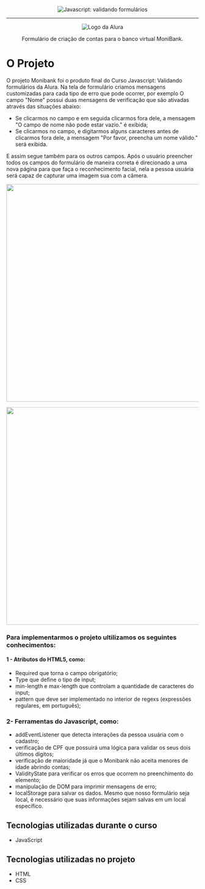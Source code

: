 <p align="center"> <img src="https://imgur.com/mIBmcEL.png" alt="Javascript: validando formulários"> </p>

<hr>

<p align="center"> <img src="https://github.com/MonicaHillman/aluraplay-requisicoes/blob/main/img/logo.png" alt="Logo da Alura"> </p>
<p align="center">Formulário de criação de contas para o banco virtual MoniBank.</p>

# O Projeto
O projeto Monibank foi o produto final do Curso Javascript: Validando formulários da Alura. Na tela de formulário criamos mensagens 
customizadas para cada tipo de erro que pode ocorrer, por exemplo O campo "Nome" possui duas mensagens de verificação que são ativadas 
através das situações abaixo:
 - Se clicarmos no campo e em seguida clicarmos fora dele, a mensagem "O campo de nome não pode estar vazio." é exibida;
 - Se clicarmos no campo, e digitarmos alguns caracteres antes de clicarmos fora dele, a mensagem "Por favor, preencha um nome válido." 
 será exibida.
 
 E assim segue também para os outros campos. Após o usuário preencher todos os campos do formulário de maneira correta é direcionado a uma 
 nova página para que faça o reconhecimento facial, nela a pessoa usuária será capaz de capturar uma imagem sua com a câmera.
 
<p align=center>
  <image width="570" heigth="570" src='https://github.com/Jheimys/assets/blob/master/formMOnibank.png'> 
</p>
   
 <p align=center>
  <image width="570" heigth="670" src='https://github.com/Jheimys/assets/blob/master/reconhecimentoFacial.png'>
</p>

 ### Para implementarmos o projeto ultilizamos os seguintes conhecimentos:
  
 #### 1 - Atributos do HTML5, como:
- Required que torna o campo obrigatório;
- Type que define o tipo de input;
- min-length e max-length que controlam a quantidade de caracteres do input;
- pattern que deve ser implementado no interior de regexs (expressões regulares, em português);
  
### 2- Ferramentas do Javascript, como:
 - addEventListener que detecta interações da pessoa usuária com o cadastro;
 - verificação de CPF que possuirá uma lógica para validar os seus dois últimos dígitos;
 - verificação de maioridade já que o Monibank não aceita menores de idade abrindo contas;
 - ValidityState para verificar os erros que ocorrem no preenchimento do elemento;
 - manipulação de DOM para imprimir mensagens de erro;
 - localStorage para salvar os dados. Mesmo que nosso formulário seja local, é necessário que suas informações sejam salvas em um local específico.

 
## Tecnologias utilizadas durante o curso
* JavaScript

## Tecnologias utilizadas no projeto
* HTML
* CSS
